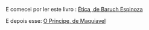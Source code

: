 E comecei por ler este livro : [Ética, de Baruch Espinoza](etica/ler.md)

E depois esse: [O Principe, de Maquiavel](https://books.google.co.uk/books?id=lqmdqtrR4a4C&pg=PA19&dq=o+principe+maquiavel&hl=en&sa=X&ved=0ahUKEwibroL_qM_QAhXFmBoKHa78BLUQ6wEIOTAE#v=onepage&q=o%20principe%20maquiavel&f=false)